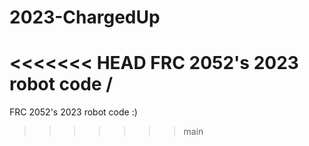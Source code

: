 # 2023-ChargedUp
<<<<<<< HEAD
FRC 2052's 2023 robot code
/
=======
FRC 2052's 2023 robot code :)
>>>>>>> main
